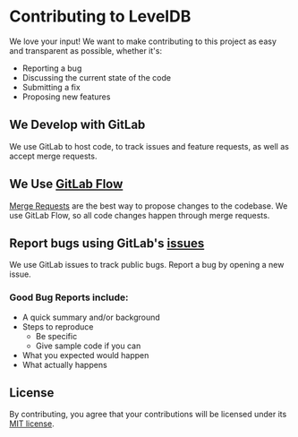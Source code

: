 # Contributing to LevelDB

We love your input! We want to make contributing to this project as easy and transparent as possible, whether it's:

- Reporting a bug
- Discussing the current state of the code
- Submitting a fix
- Proposing new features

## We Develop with GitLab

We use GitLab to host code, to track issues and feature requests, as well as accept merge requests.

## We Use [GitLab Flow](https://docs.gitlab.com/ee/topics/gitlab_flow.html#introduction-to-gitlab-flow)

[Merge Requests](https://gitlab.com/basedwon/frenware/utils/leveldb/-/merge_requests/new) are the best way to propose changes to the codebase. We use GitLab Flow, so all code changes happen through merge requests.

## Report bugs using GitLab's [issues](https://gitlab.com/basedwon/frenware/utils/leveldb/-/issues)

We use GitLab issues to track public bugs. Report a bug by opening a new issue.

### Good Bug Reports include:

- A quick summary and/or background
- Steps to reproduce
  - Be specific
  - Give sample code if you can
- What you expected would happen
- What actually happens

## License

By contributing, you agree that your contributions will be licensed under its [MIT license](https://gitlab.com/basedwon/frenware/utils/leveldb/-/blob/master/LICENSE).
